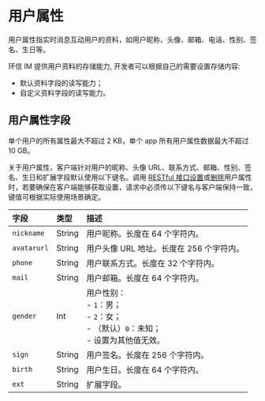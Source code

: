 # 用户属性

用户属性指实时消息互动用户的资料，如用户昵称、头像、邮箱、电话、性别、签名、生日等。

环信 IM 提供用户资料的存储能力, 开发者可以根据自己的需要设置存储内容:

- 默认资料字段的读写能力；
- 自定义资料字段的读写能力。

## 用户属性字段

单个用户的所有属性最大不超过 2 KB，单个 app 所有用户属性数据最大不超过 10 GB。

关于用户属性，客户端针对用户的昵称、头像 URL、联系方式、邮箱、性别、签名、生日和扩展字段默认使用以下键名。调用 [RESTful 接口设置](/document/server-side/userprofile.html#设置用户属性)或[删除](/document/server-side/userprofile.html#删除用户属性)用户属性时，若要确保在客户端能够获取设置，请求中必须传以下键名与客户端保持一致，键值可根据实际使用场景确定。

| 字段    | 类型   | 描述   |
| :---------- | :----- | :------- |
| `nickname`  | String | 用户昵称。长度在 64 个字符内。     |
| `avatarurl` | String | 用户头像 URL 地址。长度在 256 个字符内。      |
| `phone`     | String | 用户联系方式。长度在 32 个字符内。   |
| `mail`      | String | 用户邮箱。长度在 64 个字符内。    |
| `gender`    | Int    | 用户性别：<br/> - `1`：男； <br/> - `2`：女； <br/> - （默认）`0`：未知； <br/> - 设置为其他值无效。 |
| `sign`      | String | 用户签名。长度在 256 个字符内。  |
| `birth`     | String | 用户生日。长度在 64 个字符内。  |
| `ext`       | String | 扩展字段。  |

